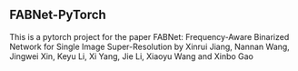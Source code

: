 FABNet-PyTorch
------------------------------------------------------------------------------------------------------------------------------------------

This is a pytorch project for the paper FABNet: Frequency-Aware Binarized Network for Single Image Super-Resolution by Xinrui Jiang, Nannan Wang, Jingwei Xin, Keyu Li, Xi Yang, Jie Li, Xiaoyu Wang and Xinbo Gao
